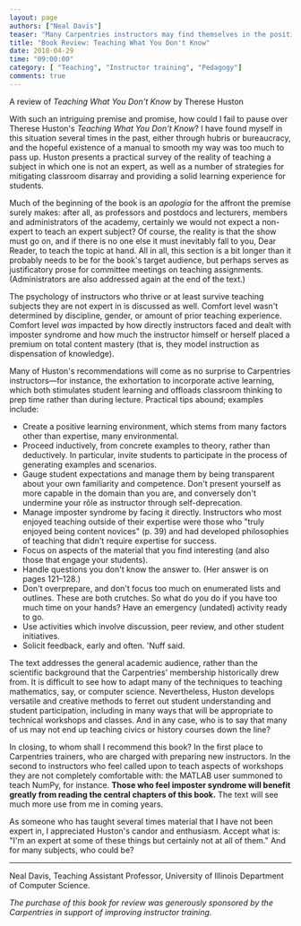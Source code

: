 ```yaml
---
layout: page
authors: ["Neal Davis"]
teaser: "Many Carpentries instructors may find themselves in the position of teaching material they do not know all that well"
title: "Book Review: Teaching What You Don't Know"
date: 2018-04-29
time: "09:00:00"
category: [ "Teaching", "Instructor training", "Pedagogy"]
comments: true
---
```


A review of *Teaching What You Don't Know* by Therese Huston

With such an intriguing premise and promise, how could I fail to pause over Therese Huston's _Teaching What You Don't Know_? I have found myself in this situation several times in the past, either through hubris or bureaucracy, and the hopeful existence of a manual to smooth my way was too much to pass up. Huston presents a practical survey of the reality of teaching a subject in which one is not an expert, as well as a number of strategies for mitigating classroom disarray and providing a solid learning experience for students.

Much of the beginning of the book is an _apologia_ for the affront the premise surely makes: after all, as professors and postdocs and lecturers, members and administrators of the academy, certainly we would not expect a non-expert to teach an expert subject? Of course, the reality is that the show must go on, and if there is no one else it must inevitably fall to you, Dear Reader, to teach the topic at hand. All in all, this section is a bit longer than it probably needs to be for the book's target audience, but perhaps serves as justificatory prose for committee meetings on teaching assignments. (Administrators are also addressed again at the end of the text.)

The psychology of instructors who thrive or at least survive teaching subjects they are not expert in is discussed as well. Comfort level wasn't determined by discipline, gender, or amount of prior teaching experience. Comfort level _was_ impacted by how directly instructors faced and dealt with imposter syndrome and how much the instructor himself or herself placed a premium on total content mastery (that is, they model instruction as dispensation of knowledge).

Many of Huston's recommendations will come as no surprise to Carpentries instructors—for instance, the exhortation to incorporate active learning, which both stimulates student learning and offloads classroom thinking to prep time rather than during lecture. Practical tips abound; examples include:

- Create a positive learning environment, which stems from many factors other than expertise, many environmental.
- Proceed inductively, from concrete examples to theory, rather than deductively. In particular, invite students to participate in the process of generating examples and scenarios.
- Gauge student expectations and manage them by being transparent about your own familiarity and competence. Don't present yourself as more capable in the domain than you are, and conversely don't undermine your rôle as instructor through self-deprecation.
- Manage imposter syndrome by facing it directly. Instructors who most enjoyed teaching outside of their expertise were those who "truly enjoyed being content novices" (p. 39) and had developed philosophies of teaching that didn't require expertise for success.
- Focus on aspects of the material that you find interesting (and also those that engage your students).
- Handle questions you don't know the answer to. (Her answer is on pages 121–128.)
- Don't overprepare, and don't focus too much on enumerated lists and outlines. These are both crutches. So what do you do if you have too much time on your hands? Have an emergency (undated) activity ready to go.
- Use activities which involve discussion, peer review, and other student initiatives.
- Solicit feedback, early and often. 'Nuff said.

The text addresses the general academic audience, rather than the scientific background that the Carpentries' membership historically drew from. It is difficult to see how to adapt many of the techniques to teaching mathematics, say, or computer science. Nevertheless, Huston develops versatile and creative methods to ferret out student understanding and student participation, including in many ways that will be appropriate to technical workshops and classes. And in any case, who is to say that many of us may not end up teaching civics or history courses down the line?

In closing, to whom shall I recommend this book? In the first place to Carpentries trainers, who are charged with preparing new instructors. In the second to instructors who feel called upon to teach aspects of workshops they are not completely comfortable with: the MATLAB user summoned to teach NumPy, for instance. **Those who feel imposter syndrome will benefit greatly from reading the central chapters of this book.** The text will see much more use from me in coming years.

As someone who has taught several times material that I have not been expert in, I appreciated Huston's candor and enthusiasm. Accept what is: "I'm an expert at some of these things but certainly not at all of them." And for many subjects, who could be?

---

Neal Davis, Teaching Assistant Professor, University of Illinois Department of Computer Science.

_The purchase of this book for review was generously sponsored by the Carpentries in support of improving instructor training._
